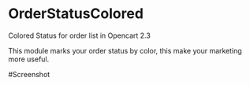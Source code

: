 # OrderStatusColored
Colored Status for order list in Opencart 2.3

This module marks your order status by color, this make your marketing more useful.

#Screenshot


